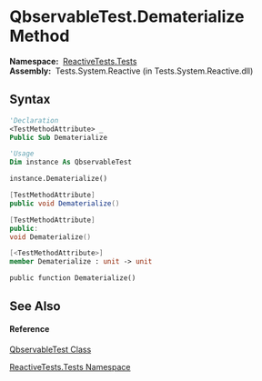 # QbservableTest.Dematerialize Method

**Namespace:**  [ReactiveTests.Tests](ReactiveTests.Tests\ReactiveTests.Tests.md)  
**Assembly:**  Tests.System.Reactive (in Tests.System.Reactive.dll)

## Syntax

```vb
'Declaration
<TestMethodAttribute> _
Public Sub Dematerialize
```

```vb
'Usage
Dim instance As QbservableTest

instance.Dematerialize()
```

```csharp
[TestMethodAttribute]
public void Dematerialize()
```

```c++
[TestMethodAttribute]
public:
void Dematerialize()
```

```fsharp
[<TestMethodAttribute>]
member Dematerialize : unit -> unit 
```

```jscript
public function Dematerialize()
```

## See Also

#### Reference

[QbservableTest Class](QbservableTest\QbservableTest.md)

[ReactiveTests.Tests Namespace](ReactiveTests.Tests\ReactiveTests.Tests.md)




